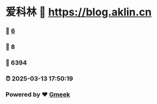 # 爱科林 :link: https://blog.aklin.cn 
### :page_facing_up: [6](https://blog.aklin.cn/tag.html) 
### :speech_balloon: 8 
### :hibiscus: 6394 
### :alarm_clock: 2025-03-13 17:50:19 
### Powered by :heart: [Gmeek](https://github.com/Meekdai/Gmeek)
